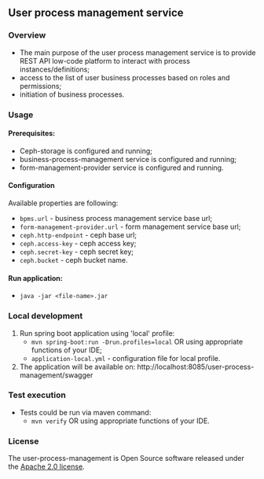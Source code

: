## User process management service

### Overview

* The main purpose of the user process management service is to provide REST API low-code platform
  to interact with process instances/definitions;
* access to the list of user business processes based on roles and permissions;
* initiation of business processes.

### Usage

#### Prerequisites:

* Ceph-storage is configured and running;
* business-process-management service is configured and running;
* form-management-provider service is configured and running.

#### Configuration

Available properties are following:

* `bpms.url` - business process management service base url;
* `form-management-provider.url` - form management service base url;
* `ceph.http-endpoint` - ceph base url;
* `ceph.access-key` - ceph access key;
* `ceph.secret-key` - ceph secret key;
* `ceph.bucket` - ceph bucket name.

#### Run application:

* `java -jar <file-name>.jar`

### Local development

1. Run spring boot application using 'local' profile:
    * `mvn spring-boot:run -Drun.profiles=local` OR using appropriate functions of your IDE;
    * `application-local.yml` - configuration file for local profile.
2. The application will be available on: http://localhost:8085/user-process-management/swagger

### Test execution

* Tests could be run via maven command:
    * `mvn verify` OR using appropriate functions of your IDE.
    
### License

The user-process-management is Open Source software released under
the [Apache 2.0 license](https://www.apache.org/licenses/LICENSE-2.0).